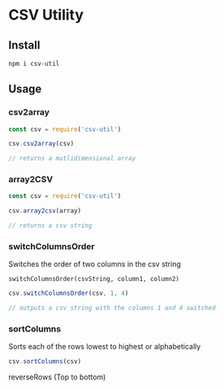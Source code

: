 # CSV Utility

## Install

```bash
npm i csv-util
```

## Usage

### csv2array

```javascript
const csv = require('csv-util')

csv.csv2array(csv)

// returns a mutlidimensional array
```

### array2CSV

```javascript
const csv = require('csv-util')

csv.array2csv(array)

// returns a csv string
```

### switchColumnsOrder

Switches the order of two columns in the csv string

`switchColumnsOrder(csvString, column1, column2)`

```javascript
csv.switchColumnsOrder(csv, 1, 4)

// outputs a csv string with the columns 1 and 4 switched
```

### sortColumns

Sorts each of the rows lowest to highest or alphabetically

```javascript
csv.sortColumns(csv)
```

reverseRows (Top to bottom)
